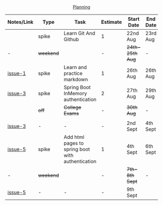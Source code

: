 <p align="center"><ins>Planning</ins></p>

| Notes/Link                                                            | Type        | Task                                              | Estimate | Start Date        | End Date | Actual |
|-----------------------------------------------------------------------|-------------|---------------------------------------------------|----------|-------------------|----------|--------|
|                                                                       | spike       | Learn Git And Github                              | 1        | 22nd Aug          | 23rd Aug | 2      |
| -                                                                     | ~~weekend~~ |                                                   | -        | ~~24th-25th Aug~~ | -        | -      |
| [issue-1](https://github.com/collaboncode/learning-platform/issues/1) | spike       | Learn and practice markdown                       | 1        | 26th Aug          | 26th Aug | 1      |
| [issue-3](https://github.com/collaboncode/learning-platform/issues/3) | spike       | Spring Boot InMemory authentication               | 2        | 27th Aug          | 29th Aug | 3      |
|                                                                       | ~~off~~     | ~~College Exams~~                                 | -        | ~~30th Aug~~      | -        | -      |
|                                                                       |             |                                                   |          |                   |          |        |
| [issue-3](https://github.com/collaboncode/learning-platform/issues/3) | -           | -                                                 | -        | 2nd Sept          | 4th Sept | 3      |
| [issue-5](https://github.com/collaboncode/learning-platform/issues/5) | spike       | Add html pages to spring boot with authentication | 1        | 4th Sept          | 6th Sept | 3      |
| -                                                                     | ~~weekend~~ |                                                   | -        | ~~7th-8th Sept~~  | -        | -      |
| [issue-5](https://github.com/collaboncode/learning-platform/issues/5) | -           | -                                                 | -        | 9th Sept          |          | ???    |
